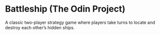 # Battleship (The Odin Project)
A classic two-player strategy game where players take turns to locate and destroy each other’s hidden ships.

